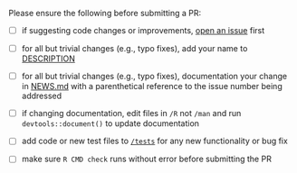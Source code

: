 Please ensure the following before submitting a PR:

 - [ ] if suggesting code changes or improvements, [open an issue](https://github.com/cloudyr/aws.lambda/issues/new) first
 - [ ] for all but trivial changes (e.g., typo fixes), add your name to [DESCRIPTION](https://github.com/cloudyr/aws.lambda/blob/master/DESCRIPTION)
 - [ ] for all but trivial changes (e.g., typo fixes), documentation your change in [NEWS.md](https://github.com/cloudyr/aws.lambda/blob/master/NEWS.md) with a parenthetical reference to the issue number being addressed
 - [ ] if changing documentation, edit files in `/R` not `/man` and run `devtools::document()` to update documentation
 - [ ] add code or new test files to [`/tests`](https://github.com/cloudyr/aws.lambda/tree/master/tests/testthat) for any new functionality or bug fix
 - [ ] make sure `R CMD check` runs without error before submitting the PR

